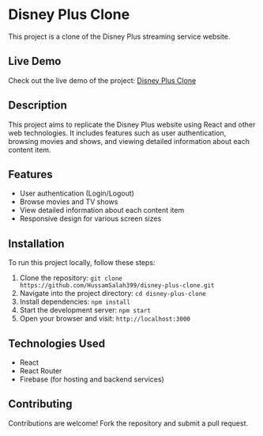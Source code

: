 # Disney Plus Clone

This project is a clone of the Disney Plus streaming service website.

## Live Demo

Check out the live demo of the project: [Disney Plus Clone](https://disneyplus-clone-82710.firebaseapp.com/)

## Description

This project aims to replicate the Disney Plus website using React and other web technologies. It includes features such as user authentication, browsing movies and shows, and viewing detailed information about each content item.

## Features

- User authentication (Login/Logout)
- Browse movies and TV shows
- View detailed information about each content item
- Responsive design for various screen sizes

## Installation

To run this project locally, follow these steps:

1. Clone the repository: `git clone https://github.com/HussamSalah399/disney-plus-clone.git`
2. Navigate into the project directory: `cd disney-plus-clone`
3. Install dependencies: `npm install`
4. Start the development server: `npm start`
5. Open your browser and visit: `http://localhost:3000`

## Technologies Used

- React
- React Router
- Firebase (for hosting and backend services)

## Contributing

Contributions are welcome! Fork the repository and submit a pull request.
